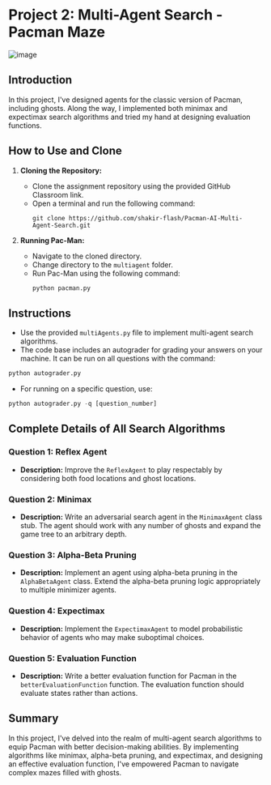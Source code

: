 # Project 2: Multi-Agent Search - Pacman Maze

![image](https://github.com/shakir-flash/Pacman-AI-Multi-Agent-Search/assets/59859522/40f900e1-eb5d-4e15-af90-10639f397fd1)

## Introduction
In this project, I've designed agents for the classic version of Pacman, including ghosts. Along the way, I implemented both minimax and expectimax search algorithms and tried my hand at designing evaluation functions.

## How to Use and Clone
1. **Cloning the Repository:**
   - Clone the assignment repository using the provided GitHub Classroom link.
   - Open a terminal and run the following command:
     ```
     git clone https://github.com/shakir-flash/Pacman-AI-Multi-Agent-Search.git
     ```

2. **Running Pac-Man:**
   - Navigate to the cloned directory.
   - Change directory to the `multiagent` folder.
   - Run Pac-Man using the following command:
     ```python
     python pacman.py
     ```

## Instructions
- Use the provided `multiAgents.py` file to implement multi-agent search algorithms.
- The code base includes an autograder for grading your answers on your machine. It can be run on all questions with the command:
```python
python autograder.py
```
- For running on a specific question, use:
```python
python autograder.py -q [question_number]
```


## Complete Details of All Search Algorithms

### Question 1: Reflex Agent
- **Description:** Improve the `ReflexAgent` to play respectably by considering both food locations and ghost locations.

### Question 2: Minimax
- **Description:** Write an adversarial search agent in the `MinimaxAgent` class stub. The agent should work with any number of ghosts and expand the game tree to an arbitrary depth.

### Question 3: Alpha-Beta Pruning
- **Description:** Implement an agent using alpha-beta pruning in the `AlphaBetaAgent` class. Extend the alpha-beta pruning logic appropriately to multiple minimizer agents.

### Question 4: Expectimax
- **Description:** Implement the `ExpectimaxAgent` to model probabilistic behavior of agents who may make suboptimal choices.

### Question 5: Evaluation Function
- **Description:** Write a better evaluation function for Pacman in the `betterEvaluationFunction` function. The evaluation function should evaluate states rather than actions.

## Summary
In this project, I've delved into the realm of multi-agent search algorithms to equip Pacman with better decision-making abilities. By implementing algorithms like minimax, alpha-beta pruning, and expectimax, and designing an effective evaluation function, I've empowered Pacman to navigate complex mazes filled with ghosts.
